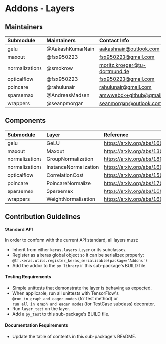 # Addons - Layers

## Maintainers
| Submodule  |  Maintainers  | Contact Info   |
|:---------- |:----------- |:------------- |
| gelu       | @AakashKumarNain | aakashnain@outlook.com |  
| maxout | @fsx950223 | fsx950223@gmail.com |
| normalizations | @smokrow | moritz.kroeger@tu-dortmund.de |
| opticalflow | @fsx950223 | fsx950223@gmail.com |
| poincare | @rahulunair | rahulunair@gmail.com  |
| sparsemax | @AndreasMadsen | amwwebdk+github@gmail.com |
| wrappers | @seanpmorgan | seanmorgan@outlook.com |

## Components
| Submodule  | Layer |  Reference  |
|:---------- |:----------- |:------------- |
| gelu   | GeLU   | https://arxiv.org/abs/1606.08415 | 
| maxout | Maxout | https://arxiv.org/abs/1302.4389    |
| normalizations | GroupNormalization | https://arxiv.org/abs/1803.08494 |
| normalizations | InstanceNormalization | https://arxiv.org/abs/1607.08022 |
| opticalflow | CorrelationCost | https://arxiv.org/abs/1504.06852   |
| poincare | PoincareNormalize | https://arxiv.org/abs/1705.08039    |
| sparsemax| Sparsemax | https://arxiv.org/abs/1602.02068 |
| wrappers | WeightNormalization | https://arxiv.org/abs/1602.07868 |

## Contribution Guidelines
#### Standard API
In order to conform with the current API standard, all layers
must:
 * Inherit from either `keras.layers.Layer` or its subclasses.
 * Register as a keras global object so it can be serialized properly: `@tf.keras.utils.register_keras_serializable(package='Addons')`
 * Add the addon to the `py_library` in this sub-package's BUILD file.

#### Testing Requirements
 * Simple unittests that demonstrate the layer is behaving as expected.
 * When applicable, run all unittests with TensorFlow's
   `@run_in_graph_and_eager_modes` (for test method)
   or `run_all_in_graph_and_eager_modes` (for TestCase subclass)
   decorator.
 * Run `layer_test` on the layer.
 * Add a `py_test` to this sub-package's BUILD file.

#### Documentation Requirements
 * Update the table of contents in this sub-package's README.
